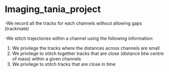# Imaging_tania_project

-We record all the tracks for each channels without allowing gaps (trackmate)

-We stitch trajectories within a channel using the following information:
1) We privilege the tracks where the distances across channels are small
2) We privilege to stitch together tracks  that are close (distance btw centre of mass) within a given channels
3) We privilege to stitch tracks that are close in time

